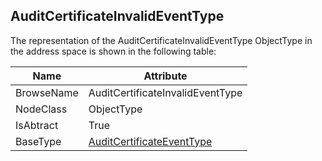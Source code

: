 <!-- objecttype -->
## AuditCertificateInvalidEventType

The representation of the AuditCertificateInvalidEventType ObjectType in the address space is shown in the following table:  

|Name|Attribute|
|---|---|
|BrowseName|AuditCertificateInvalidEventType|
|NodeClass|ObjectType|
|IsAbtract|True|
|BaseType|[AuditCertificateEventType](../../../Part5/ObjectTypes/AuditCertificateEventType/readme.md)|

